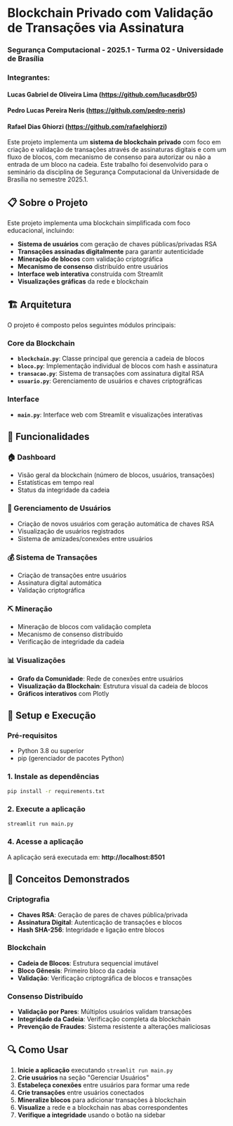 # Blockchain Privado com Validação de Transações via Assinatura
### Segurança Computacional - 2025.1 - Turma 02 - Universidade de Brasília
### Integrantes:
#### Lucas Gabriel de Oliveira Lima (https://github.com/lucasdbr05)
#### Pedro Lucas Pereira Neris (https://github.com/pedro-neris)
#### Rafael Dias Ghiorzi (https://github.com/rafaelghiorzi)

Este projeto implementa um **sistema de blockchain privado** com foco em criação e validação de transações através de assinaturas digitais e com um fluxo de blocos, com mecanismo de consenso para autorizar ou não a entrada de um bloco na cadeia. Este trabalho foi desenvolvido para o seminário da disciplina de Segurança Computacional da Universidade de Brasília no semestre 2025.1. 

## 📋 Sobre o Projeto

Este projeto implementa uma blockchain simplificada com foco educacional, incluindo:

- **Sistema de usuários** com geração de chaves públicas/privadas RSA
- **Transações assinadas digitalmente** para garantir autenticidade
- **Mineração de blocos** com validação criptográfica
- **Mecanismo de consenso** distribuído entre usuários
- **Interface web interativa** construída com Streamlit
- **Visualizações gráficas** da rede e blockchain

## 🏗️ Arquitetura

O projeto é composto pelos seguintes módulos principais:

### Core da Blockchain
- **`blockchain.py`**: Classe principal que gerencia a cadeia de blocos
- **`bloco.py`**: Implementação individual de blocos com hash e assinatura
- **`transacao.py`**: Sistema de transações com assinatura digital RSA
- **`usuario.py`**: Gerenciamento de usuários e chaves criptográficas

### Interface
- **`main.py`**: Interface web com Streamlit e visualizações interativas

## 🔧 Funcionalidades

### 🏠 Dashboard
- Visão geral da blockchain (número de blocos, usuários, transações)
- Estatísticas em tempo real
- Status da integridade da cadeia

### 👥 Gerenciamento de Usuários
- Criação de novos usuários com geração automática de chaves RSA
- Visualização de usuários registrados
- Sistema de amizades/conexões entre usuários

### 💰 Sistema de Transações
- Criação de transações entre usuários
- Assinatura digital automática
- Validação criptográfica

### ⛏️ Mineração
- Mineração de blocos com validação completa
- Mecanismo de consenso distribuído
- Verificação de integridade da cadeia

### 📊 Visualizações
- **Grafo da Comunidade**: Rede de conexões entre usuários
- **Visualização da Blockchain**: Estrutura visual da cadeia de blocos
- **Gráficos interativos** com Plotly

## 🚀 Setup e Execução

### Pré-requisitos
- Python 3.8 ou superior
- pip (gerenciador de pacotes Python)

### 1. Instale as dependências
```bash
pip install -r requirements.txt
```

### 2. Execute a aplicação
```bash
streamlit run main.py
```

### 4. Acesse a aplicação
A aplicação será executada em: **http://localhost:8501**


## 🎯 Conceitos Demonstrados

### Criptografia
- **Chaves RSA**: Geração de pares de chaves pública/privada
- **Assinatura Digital**: Autenticação de transações e blocos
- **Hash SHA-256**: Integridade e ligação entre blocos

### Blockchain
- **Cadeia de Blocos**: Estrutura sequencial imutável
- **Bloco Gênesis**: Primeiro bloco da cadeia
- **Validação**: Verificação criptográfica de blocos e transações

### Consenso Distribuído
- **Validação por Pares**: Múltiplos usuários validam transações
- **Integridade da Cadeia**: Verificação completa da blockchain
- **Prevenção de Fraudes**: Sistema resistente a alterações maliciosas

## 🔍 Como Usar

1. **Inicie a aplicação** executando `streamlit run main.py`
2. **Crie usuários** na seção "Gerenciar Usuários"
3. **Estabeleça conexões** entre usuários para formar uma rede
4. **Crie transações** entre usuários conectados
5. **Mineralize blocos** para adicionar transações à blockchain
6. **Visualize** a rede e a blockchain nas abas correspondentes
7. **Verifique a integridade** usando o botão na sidebar
